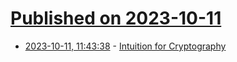 # [Published on 2023-10-11](index.md)

* [2023-10-11, 11:43:38](https://lobste.rs/s/orp6c0/intuition_for_cryptography) - [Intuition for Cryptography](https://azeemba.com/posts/intuition-for-cryptography.html)
